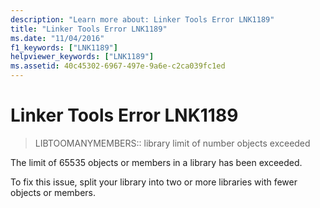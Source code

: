 ```yaml
---
description: "Learn more about: Linker Tools Error LNK1189"
title: "Linker Tools Error LNK1189"
ms.date: "11/04/2016"
f1_keywords: ["LNK1189"]
helpviewer_keywords: ["LNK1189"]
ms.assetid: 40c45302-6967-497e-9a6e-c2ca039fc1ed
---
```

# Linker Tools Error LNK1189

> LIBTOOMANYMEMBERS:: library limit of number objects exceeded

The limit of 65535 objects or members in a library has been exceeded.

To fix this issue, split your library into two or more libraries with fewer objects or members.

